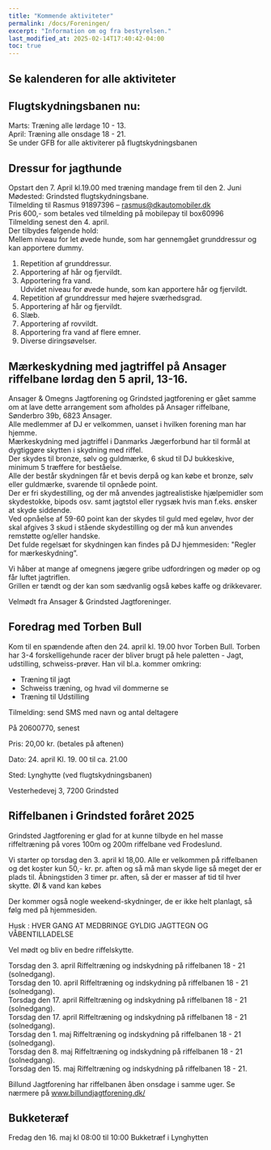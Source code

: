 ```yaml
---
title: "Kommende aktiviteter"
permalink: /docs/Foreningen/
excerpt: "Information om og fra bestyrelsen."
last_modified_at: 2025-02-14T17:40:42-04:00
toc: true
---
```

## Se kalenderen for alle aktiviteter   

## Flugtskydningsbanen nu:   
Marts: Træning alle lørdage 10 - 13.    
April: Træning alle onsdage 18 - 21.    
Se under GFB for alle aktiviterer på flugtskydningsbanen

## Dressur for jagthunde
Opstart den 7. April kl.19.00 med træning mandage frem til den 2. Juni   
Mødested: Grindsted flugtskydningsbane.    
Tilmelding til Rasmus 91897396 – rasmus@dkautomobiler.dk    
Pris 600,- som betales ved tilmelding på mobilepay til box60996   
Tilmelding senest den 4. april.    
Der tilbydes følgende hold:    
Mellem niveau for let øvede hunde, som har gennemgået grunddressur og kan
apportere dummy.     
1. Repetition af grunddressur.    
2. Apportering af hår og fjervildt.    
3. Apportering fra vand.     
Udvidet niveau for øvede hunde, som kan apportere hår og fjervildt.   
1. Repetition af grunddressur med højere sværhedsgrad.    
2. Apportering af hår og fjervildt.   
3. Slæb.    
4. Apportering af rovvildt.    
5. Apportering fra vand af flere emner.    
6. Diverse diringsøvelser.

## Mærkeskydning med jagtriffel på Ansager riffelbane lørdag den 5 april, 13-16.   
Ansager & Omegns Jagtforening og Grindsted jagtforening er gået samme om at lave dette arrangement som afholdes på Ansager riffelbane, Sønderbro 39b, 6823 Ansager.    
Alle medlemmer af DJ er velkommen, uanset i hvilken forening man har hjemme.   
Mærkeskydning med jagtriffel i Danmarks Jægerforbund har til formål at dygtiggøre skytten i skydning med riffel.     
Der skydes til bronze, sølv og guldmærke, 6 skud til DJ bukkeskive, minimum 5 træffere for beståelse.     
Alle der består skydningen får et bevis derpå og kan købe et bronze, sølv eller guldmærke, svarende til opnåede point.    
Der er fri skydestilling, og der må anvendes jagtrealistiske hjælpemidler som skydestokke, bipods osv. samt jagtstol eller rygsæk hvis man f.eks. ønsker at skyde siddende.     
Ved opnåelse af 59-60 point kan der skydes til guld med egeløv, hvor der skal afgives 3 skud i stående skydestilling og der må kun anvendes remstøtte og/eller handske.    
Det fulde regelsæt for skydningen kan findes på DJ hjemmesiden: "Regler for mærkeskydning”.   

Vi håber at mange af omegnens jægere gribe udfordringen og møder op og får luftet jagtriflen.    
Grillen er tændt og der kan som sædvanlig også købes kaffe og drikkevarer.    

Velmødt fra Ansager & Grindsted Jagtforeninger.   

## Foredrag med Torben Bull    

Kom til en spændende aften den 24. april kl. 19.00 hvor Torben Bull.
Torben har 3-4 forskelligehunde racer der bliver brugt på hele paletten - Jagt, udstilling, schweiss-prøver. Han vil bl.a. kommer omkring:     

- Træning til jagt
- Schweiss træning, og hvad vil dommerne se
- Træning til Udstilling

Tilmelding: send SMS med navn og antal deltagere    

På 20600770, senest    

Pris: 20,00 kr. (betales på aftenen)     

Dato: 24. april Kl. 19. 00 til ca. 21.00

Sted: Lynghytte (ved flugtskydningsbanen)

Vesterhedevej 3, 7200 Grindsted    

## Riffelbanen i Grindsted foråret 2025

Grindsted Jagtforening er glad for at kunne tilbyde en hel masse riffeltræning på vores 100m og 200m riffelbane ved Frodeslund.

Vi starter op torsdag den 3. april kl 18,00.
Alle er velkommen på riffelbanen og det koster kun 50,- kr. pr. aften og så må man skyde lige så
meget der er plads til. Åbningstiden 3 timer pr. aften, så der er masser af tid til hver skytte.
Øl & vand kan købes

Der kommer også nogle weekend-skydninger, de er ikke helt planlagt, så følg med på
hjemmesiden.

Husk : HVER GANG AT MEDBRINGE GYLDIG JAGTTEGN OG VÅBENTILLADELSE


Vel mødt og bliv en bedre riffelskytte.

Torsdag den 3. april Riffeltræning og indskydning på riffelbanen 18 - 21 (solnedgang).    
Torsdag den 10. april Riffeltræning og indskydning på riffelbanen 18 - 21 (solnedgang).    
Torsdag den 17. april Riffeltræning og indskydning på riffelbanen 18 - 21 (solnedgang).    
Torsdag den 17. april Riffeltræning og indskydning på riffelbanen 18 - 21 (solnedgang).    
Torsdag den 1. maj Riffeltræning og indskydning på riffelbanen 18 - 21 (solnedgang).    
Torsdag den 8. maj Riffeltræning og indskydning på riffelbanen 18 - 21 (solnedgang).   
Torsdag den 15. maj Riffeltræning og indskydning på riffelbanen 18 - 21.    

Billund Jagtforening har riffelbanen åben onsdage i samme uger. Se nærmere på www.billundjagtforening.dk/    

## Bukketeræf    
Fredag den 16. maj kl 08:00 til 10:00 Bukketræf i Lynghytten    

